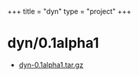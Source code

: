 +++
title = "dyn"
type = "project"
+++

# dyn/0.1alpha1
* [dyn-0.1alpha1.tar.gz](/dyn/dyn/0.1alpha1/dyn-0.1alpha1.tar.gz)